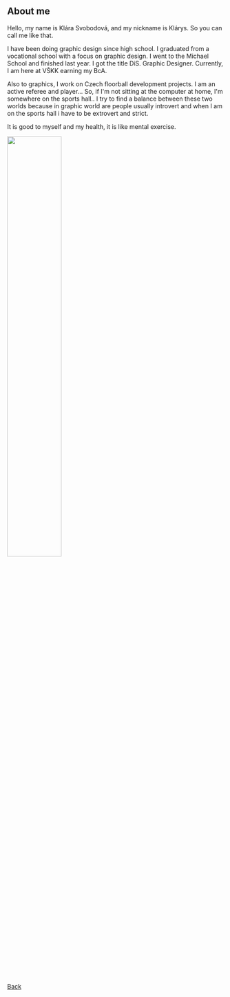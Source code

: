 ## About me

Hello, my name is Klára Svobodová, and my nickname is Klárys. So you can call me like that. 

I have been doing graphic design since high school. I graduated from a vocational school with a focus on graphic design. I went to the Michael School and finished last year. I got the title DiS. Graphic Designer. Currently, I am here at VŠKK earning my BcA. 

Also to graphics, I work on Czech floorball development projects. I am an active referee and player... So, if I'm not sitting at the computer at home, I'm somewhere on the sports hall.. I try to find a balance between these two worlds because in graphic world are people usually introvert and when I am on the sports hall i have to be extrovert and strict.

It is good to myself and my health, it is like mental exercise.
  
<img src="https://github.com/KlaraSvobodova/english-for-designers/assets/152971101/e0154011-6d5c-49cf-8f02-b5aaeed2e1b6" width=50% height=50%>

[Back](README.md)
